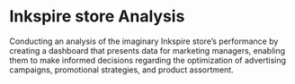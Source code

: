 # Inkspire store Analysis
Conducting an analysis of the imaginary Inkspire store’s performance by creating a dashboard that presents data for marketing managers, enabling them to make informed decisions regarding the optimization of advertising campaigns, promotional strategies, and product assortment.
